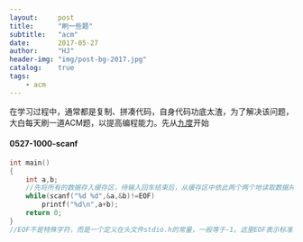 ```yaml
---
layout:     post
title:      "刷一些题"
subtitle:   "acm"
date:       2017-05-27
author:     "HJ"
header-img: "img/post-bg-2017.jpg"
catalog:    true
tags:
    - acm
---
```


在学习过程中，通常都是复制、拼凑代码，自身代码功底太渣，为了解决该问题，大白每天刷一道ACM题，以提高编程能力。先从[九度](http://ac.jobdu.com/index.php)开始

#### 0527-1000-scanf

```c
int main()
{
    int a,b;
    //先将所有的数据存入缓存区，待输入回车结束后，从缓存区中依此两个两个地读取数据并执行循环打印结果
    while(scanf("%d %d",&a,&b)!=EOF)
        printf("%d\n",a+b);
    return 0;
}
//EOF不是特殊字符，而是一个定义在头文件stdio.h的常量，一般等于-1。这里EOF表示标准输入的结尾
```
